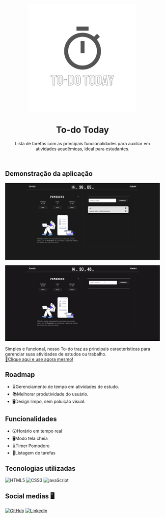 <p align="center">
<img width="350px" src="src/imagens/readME-images/logo-To-doToday.png">
</p>
<h1 align="center">To-do Today</h1>
<p align="center">Lista de tarefas com as principais funcionalidades para auxiliar em atividades acadêmicas, ideal para estudantes.</p>
<br />
  
## Demonstração da aplicação
<p align="center">
<img width="510px" src="src/imagens/readME-images/Demonstracao.png" alt="Demonstração do To-do" />
</p>
<p align="center">
<img width="510px" src="src/imagens/readME-images/Demonstracao.gif" alt="Demonstração do To-do" />
</p>
Simples e funcional, nosso To-do traz as principais características para gerenciar suas atividades de estudos ou trabalho.<br />
<a href="https://guilhermewilker.github.io/ToDo-Today/" target="_blank">🔗Clique aqui e use agora mesmo!</a>

## Roadmap

- ⏳Gerenciamento de tempo em atividades de estudo.
- 📚Melhorar produtividade do usuário.
- 🖥️Design limpo, sem poluição visual.

## Funcionalidades

- 🕢Horário em tempo real
- 🖥️Modo tela cheia
- ⏳Timer Pomodoro
- 📃Listagem de tarefas

## Tecnologias utilizadas

![HTML5](https://img.shields.io/badge/HTML5-E34F26?style=for-the-badge&logo=html5&logoColor=white)
![CSS3](https://img.shields.io/badge/CSS3-1572B6?style=for-the-badge&logo=css3&logoColor=white)
![javaScript](https://img.shields.io/badge/JavaScript-323330?style=for-the-badge&logo=javascript&logoColor=F7DF1E)

## Social medias 🖥️

[![GitHub](https://img.shields.io/badge/GitHub-100000?style=for-the-badge&logo=github&logoColor=white)](https://github.com/GuilhermeWilker)
[![Linkedin](https://img.shields.io/badge/LinkedIn-0077B5?style=for-the-badge&logo=linkedin&logoColor=white)](https://www.linkedin.com/in/guilherme-wilker-3a8294189/)
